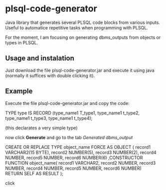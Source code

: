 # plsql-code-generator
Java library that generates several PLSQL code blocks from various inputs. Useful to automatice repetitive tasks when programming with PLSQL.

For the moment, I am focusing on generating dbms_outputs from objects or types in PLSQL.

## Usage and instalation

Just download the file plsql-code-generator.jar and execute it using java (normally it suffices with double clicking it).

## Example

Execute the file plsql-code-generator.jar and copy the code:

  TYPE type                IS RECORD (type_name1 T_type1, type_name1 t_type2, type_name1 t_type3, type_name1 t_type4);

(this declarates a very simple type)

now click **Generate** and go to the tab *Generated dbms_output*

  CREATE OR REPLACE TYPE object_name FORCE AS OBJECT
  (
      record1  VARCHAR2(15 BYTE),
      record2  NUMBER(5),
      record3  NUMBER(2),
      record4  NUMBER,
      record5  NUMBER,
      record6  NUMBER(6)
  ,CONSTRUCTOR FUNCTION object_name(
      record1  VARCHAR2,
      record2  NUMBER,
      record3  NUMBER,
      record4  NUMBER,
      record5  NUMBER,
      record6  NUMBER)  
  RETURN SELF AS RESULT
  );

click 
